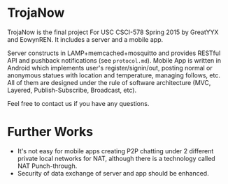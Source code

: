 # TrojaNow #

TrojaNow is the final project For USC CSCI-578 Spring 2015 by GreatYYX and EowynREN.
It includes a server and a mobile app.

Server constructs in LAMP+memcached+mosquitto and provides RESTful API and pushback notifications (see `protocol.md`).
Mobile App is written in Android which implements user's register/signin/out, posting normal or anonymous statues with location and temperature, managing follows, etc.
All of them are designed under the rule of software architecture (MVC, Layered, Publish-Subscribe, Broadcast, etc).

Feel free to contact us if you have any questions.

# Further Works

- It's not easy for mobile apps creating P2P chatting under 2 different private local networks for NAT, although there is a technology called NAT Punch-through.
- Security of data exchange of server and app should be enhanced.